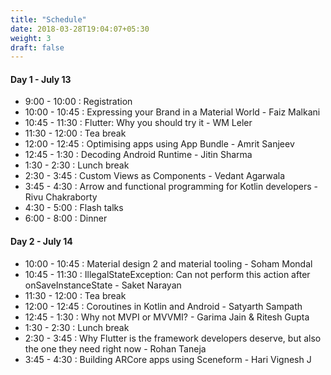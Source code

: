 ```yaml
---
title: "Schedule"
date: 2018-03-28T19:04:07+05:30
weight: 3
draft: false
---
```


#### Day 1 - July 13
- 9:00 - 10:00 : Registration
- 10:00 - 10:45 : Expressing your Brand in a Material World - Faiz Malkani 
- 10:45 - 11:30 : Flutter: Why you should try it - WM Leler
- 11:30 - 12:00 : Tea break
- 12:00 - 12:45 : Optimising apps using App Bundle - Amrit Sanjeev
- 12:45 - 1:30 : Decoding Android Runtime - Jitin Sharma
- 1:30 - 2:30 : Lunch break
- 2:30 - 3:45 : Custom Views as Components - Vedant Agarwala
- 3:45 - 4:30 : Arrow and functional programming for Kotlin developers - Rivu Chakraborty
- 4:30 - 5:00 : Flash talks
- 6:00 - 8:00 : Dinner

#### Day 2 - July 14
- 10:00 - 10:45 : Material design 2 and material tooling - Soham Mondal
- 10:45 - 11:30 : IllegalStateException: Can not perform this action after onSaveInstanceState - Saket Narayan
- 11:30 - 12:00 : Tea break
- 12:00 - 12:45 : Coroutines in Kotlin and Android - Satyarth Sampath 
- 12:45 - 1:30 : Why not MVPI or MVVMI? - Garima Jain & Ritesh Gupta
- 1:30 - 2:30 : Lunch break
- 2:30 - 3:45 : Why Flutter is the framework developers deserve, but also the one they need right now - Rohan Taneja
- 3:45 - 4:30 : Building ARCore apps using Sceneform - Hari Vignesh J
